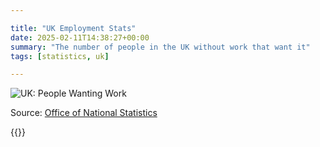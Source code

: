 ```yaml
---

title: "UK Employment Stats"
date: 2025-02-11T14:38:27+00:00
summary: "The number of people in the UK without work that want it"
tags: [statistics, uk]

---
```


![UK: People Wanting Work](https://docs.google.com/spreadsheets/d/e/2PACX-1vSYYhNmWpm2NCQ9a90R8eZx_KqC-oI3EKjLUa72kOTLeAn7SBwhsQLVUcrud-J6smfMta7PenshKwNN/pubchart?oid=1&format=image)

Source: [Office of National Statistics](https://www.ons.gov.uk)

{{<joindiscord>}}
